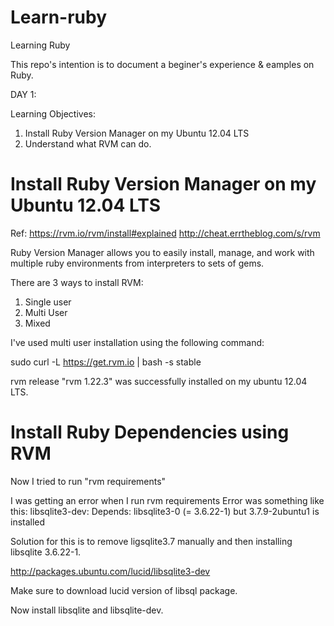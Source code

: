 Learn-ruby
==========

Learning Ruby

This repo's intention is to document a beginer's experience & eamples on Ruby.


DAY 1:

Learning Objectives: 

1. Install Ruby Version Manager on my Ubuntu 12.04 LTS
2. Understand what RVM can do.


Install Ruby Version Manager on my Ubuntu 12.04 LTS
===================================================
Ref:  https://rvm.io/rvm/install#explained
      http://cheat.errtheblog.com/s/rvm
      
Ruby Version Manager allows you to easily install, manage, and work 
with multiple ruby environments from interpreters to sets of gems.


There are 3 ways to install RVM:

1. Single user
2. Multi User
3. Mixed

I've used multi user installation using the following command:

sudo curl -L https://get.rvm.io | bash -s stable

rvm release "rvm 1.22.3" was successfully installed on my ubuntu 12.04 LTS.


Install Ruby Dependencies using RVM
========================================
Now I tried to run "rvm requirements"

I was getting an error when I run rvm requirements
Error was something like this:
libsqlite3-dev: Depends: libsqlite3-0 (= 3.6.22-1) but 3.7.9-2ubuntu1 is installed

Solution for this is to remove ligsqlite3.7 manually and then installing libsqlite 3.6.22-1.

http://packages.ubuntu.com/lucid/libsqlite3-dev

Make sure to download lucid version of libsql package.

Now install libsqlite and libsqlite-dev.









